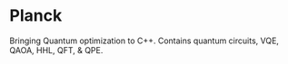 # Planck

Bringing Quantum optimization to C++. Contains quantum circuits, VQE, QAOA, HHL, QFT, & QPE.
